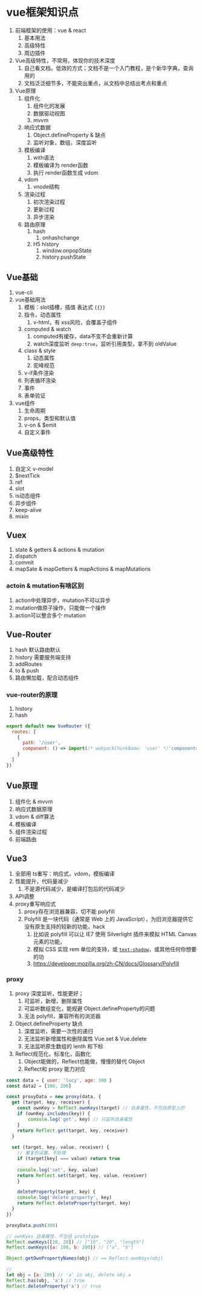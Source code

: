 #  vue框架知识点

1. 前端框架的使用：vue & react
   1. 基本用法
   2. 高级特性
   3. 周边插件
9. Vue高级特性，不常用，体现你的技术深度
   1. 自己看文档，低效的方式；文档不是一个入门教程，是个新华字典，查询用的
   2. 文档泛泛细节多，不能突出重点，从文档中总结出考点和重点
10. Vue原理
    1. 组件化
       1. 组件化的发展
       2. 数据驱动视图
       3. mvvm
    2. 响应式数据
       1. Object.defineProperty & 缺点
       2. 监听对象，数组，深度监听
    3. 模板编译
       1. with语法
       2. 模板编译为 render函数
       3. 执行 render函数生成 vdom
    4. vdom
       1. vnode结构
    5. 渲染过程
       1. 初次渲染过程
       2. 更新过程
       3. 异步渲染
    6. 路由原理
       1. hash
          1.  onhashchange
       2. H5 history
          1. window.onpopState
          2. history.pushState







## Vue基础

1. vue-cli
2. vue基础用法
   1. 模板：slot插槽，插值 表达式 `{{}}`
   2. 指令，动态属性
      1. v-html，有 xss风险，会覆盖子组件
   3. computed & watch
      1. computed有缓存，data不变不会重新计算
      2. watch深度监听 `deep:true`，监听引用类型，拿不到 oldValue
   4. class & style
      1. 动态属性
      2. 驼峰规范
   5. v-if条件渲染
   6. 列表循环渲染
   7. 事件
   8. 表单验证
3. vue组件
   1. 生命周期
   2. props，类型和默认值
   3. v-on & $emit
   4. 自定义事件





## Vue高级特性

1. 自定义 v-model
2. $nextTick
3. ref
4. slot
5. is动态组件
6. 异步组件
7. keep-alive
8. mixin






## Vuex

1. state & getters & actions & mutation
2. dispatch
3. commit
4. mapSate & mapGetters & mapActions & mapMutations



### actoin & mutation有啥区别

1. action中处理异步，mutation不可以异步
2. mutation做原子操作，只能做一个操作
3. action可以整合多个 mutation





## Vue-Router

1. hash 默认路由默认
2. history 需要服务端支持
3. addRoutes
4. to & push
5. 路由懒加载，配合动态组件



### vue-router的原理

1. history
2. hash



```jsx
export default new VueRouter ({
  routes: [
    {
      path: '/user',
      component: () => import(/* webpackChunkName: 'user' */'components/User/index.vue')
    }
  ]
})
```









## Vue原理

1. 组件化 & mvvm
2. 响应式数据原理
3. vdom & diff算法
4. 模板编译
5. 组件渲染过程
6. 前端路由





## Vue3

1. 全部用 ts重写：响应式，vdom，模板编译
2. 性能提升，代码量减少
   1. 不是源代码减少，是编译打包后的代码减少
3. API调整
4. proxy重写响应式
   1. proxy存在浏览器兼容，切不能 polyfill
   2. Polyfill 是一块代码（通常是 Web 上的 JavaScript），为旧浏览器提供它没有原生支持的较新的功能，hack
      1. 比如说 polyfill 可以让 IE7 使用 Silverlight 插件来模拟 HTML Canvas 元素的功能，
      2. 模拟 CSS 实现 rem 单位的支持，或 [`text-shadow`](https://developer.mozilla.org/zh-CN/docs/Web/CSS/text-shadow)，或其他任何你想要的功
      3. https://developer.mozilla.org/zh-CN/docs/Glossary/Polyfill



### proxy

1. proxy 深度监听，性能更好；
   1. 可监听，新增，删除属性
   2. 可监听数组变化，能规避 Object.defineProperty的问题
   3. 无法 polyfill，兼容所有的浏览器
2. Object.defineProperty 缺点
   1. 深度监听，需要一次性的递归
   2. 无法监听新增属性和删除属性 Vue.set & Vue.delete
   3. 无法监听原生数组的 lenth 和下标
3. Reflect规范化，标准化，函数化
   1. Object能做的，Reflect也能做，慢慢的替代 Object
   2. Reflect和 proxy 能力对应

```jsx
const data = { user: 'lucy', age: 300 }
const data2 = [100, 200]

const proxyData = new proxy(data, {
  get (target, key, receiver) {
    const ownKey = Reflect.ownKeys(target) // 自身属性，不包括原型上的
    if (ownKey.includes(key)) {
    	console.log('get', key) // 只监听自身属性
    }
    return Reflect.get(target, key, receiver)
  }
  
  set (target, key, value, receiver) {
  	// 重复的设置，不处理
    if (target[key] === value) return true
  
  	console.log('set', key, value)
  	return Reflect.set(target, key, value, receiver)
	}

	deleteProperty(target, key) {
    console.log('delete property', key)
    return Reflect.deleteProperty(target, key)
  }
})

proxyData.push(300)

// ownKyes 自身属性，不包括 prototype
Reflect.ownKeys([10, 20]) // ["10", "20", "length"]
Reflect.ownKeys({a: 100, b: 200}) // ["a", "b"]

Object.getOwnPropertyNames(obj) // == Reflect.ownKeys(obj)

//
let obj = {a: 200} // 'a' in obj, delete obj.a
Reflect.has(obj, 'a') // true
Reflect.deleteProperty('a') // true
```


